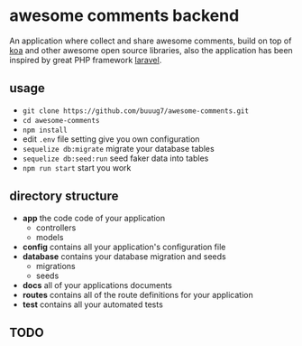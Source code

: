 # awesome comments backend

An application where collect and share awesome comments, build on top of [koa](https://github.com/koajs/koa) and other awesome open source libraries, also the application has been inspired by great PHP framework [laravel](https://github.com/laravel/laravel).

## usage

- `git clone https://github.com/buuug7/awesome-comments.git`
- `cd awesome-comments`
- `npm install`
- edit `.env` file setting give you own configuration
- `sequelize db:migrate` migrate your database tables
- `sequelize db:seed:run` seed faker data into tables
- `npm run start` start you work

## directory structure

- **app** the code code of your application
  - controllers
  - models
- **config** contains all your application's configuration file
- **database** contains your database migration and seeds
  - migrations
  - seeds
- **docs** all of your applications documents
- **routes** contains all of the route definitions for your application
- **test** contains all your automated tests

## TODO
